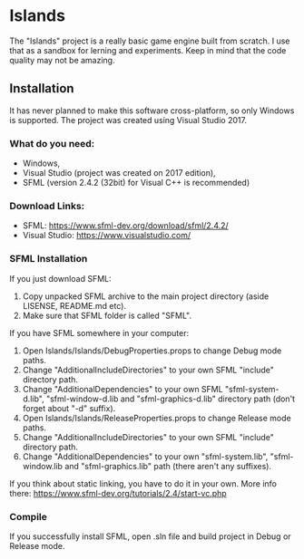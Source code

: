 # Islands

The "Islands" project is a really basic game engine built from scratch. I use that as a sandbox for lerning and experiments. Keep in mind that the code quality may not be amazing.

## Installation

It has never planned to make this software cross-platform, so only Windows is supported.
The project was created using Visual Studio 2017.

### What do you need:
- Windows,
- Visual Studio (project was created on 2017 edition),
- SFML (version 2.4.2 (32bit) for Visual C++ is recommended)

### Download Links:
- SFML: https://www.sfml-dev.org/download/sfml/2.4.2/
- Visual Studio: https://www.visualstudio.com/

### SFML Installation
If you just download SFML:
1. Copy unpacked SFML archive to the main project directory (aside LISENSE, README.md etc).
2. Make sure that SFML folder is called "SFML".

If you have SFML somewhere in your computer:
1. Open Islands/Islands/DebugProperties.props to change Debug mode paths.
2. Change "AdditionalIncludeDirectories" to your own SFML "include" directory path.
3. Change "AdditionalDependencies" to your own SFML "sfml-system-d.lib", "sfml-window-d.lib and "sfml-graphics-d.lib" directory path (don't forget about "-d" suffix).
4. Open Islands/Islands/ReleaseProperties.props to change Release mode paths.
5. Change "AdditionalIncludeDirectories" to your own SFML "include" directory path.
6. Change "AdditionalDependencies" to your own "sfml-system.lib", "sfml-window.lib and "sfml-graphics.lib" path (there aren't any suffixes).

If you think about static linking, you have to do it in your own. More info there: https://www.sfml-dev.org/tutorials/2.4/start-vc.php 

### Compile
If you successfully install SFML, open .sln file and build project in Debug or Release mode.


